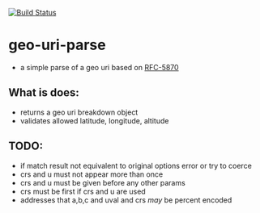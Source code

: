 [![Build Status](https://travis-ci.org/Dan70402/node-geo-uri-parse.svg?branch=master)](https://travis-ci.org/Dan70402/node-geo-uri-parse)

# geo-uri-parse
* a simple parse of a geo uri based on [RFC-5870](https://tools.ietf.org/html/rfc5870)

## What is does:
- returns a geo uri breakdown object
- validates allowed latitude, longitude, altitude

## TODO:
- if match result not equivalent to original options error or try to coerce
- crs and u must not appear more than once
- crs and u must be given before any other params
- crs must be first if crs and u are used
- addresses that a,b,c and uval and crs *may* be percent encoded
